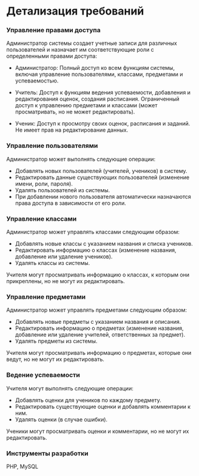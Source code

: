 # Детализация требований

### Управление правами доступа
Администратор системы создает учетные записи для различных пользователей и назначает им соответствующие роли с определенными правами доступа:

- Администратор:
  Полный доступ ко всем функциям системы, включая управление пользователями, классами, предметами и успеваемостью.

- Учитель:
  Доступ к функциям ведения успеваемости, добавления и редактирования оценок, создания расписания.
  Ограниченный доступ к управлению предметами и классами (может просматривать, но не может редактировать).

- Ученик:
  Доступ к просмотру своих оценок, расписания и заданий.
  Не имеет прав на редактирование данных.

### Управление пользователями
Администратор может выполнять следующие операции:

- Добавлять новых пользователей (учителей, учеников) в систему.
- Редактировать данные существующих пользователей (изменение имени, роли, пароля).
- Удалять пользователей из системы.
- При добавлении нового пользователя автоматически назначаются права доступа в зависимости от его роли.

### Управление классами
Администратор может управлять классами следующим образом:

- Добавлять новые классы с указанием названия и списка учеников.
- Редактировать информацию о классах (изменение названия, добавление или удаление учеников).
- Удалять классы из системы.

Учителя могут просматривать информацию о классах, к которым они прикреплены, но не могут их редактировать.

### Управление предметами
Администратор может управлять предметами следующим образом:

- Добавлять новые предметы с указанием названия и описания.
- Редактировать информацию о предметах (изменение названия, добавление или удаление учителей, ответственных за предмет).
- Удалять предметы из системы.

Учителя могут просматривать информацию о предметах, которые они ведут, но не могут их редактировать.

### Ведение успеваемости
Учителя могут выполнять следующие операции:

- Добавлять оценки для учеников по каждому предмету.
- Редактировать существующие оценки и добавлять комментарии к ним.
- Удалять оценки (в случае ошибки).

Ученики могут просматривать оценки и комментарии, но не могут их редактировать.

### Инструменты разработки
PHP, MySQL
